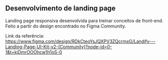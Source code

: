 ## Desenvolvimento de landing page

Landing page responsiva desenvolvida para treinar conceitos de front-end. Feito a partir do design encontrado no Figma Community. 

Link da referência: https://www.figma.com/design/RDkCteoYsJQXPV3ZQcrmxG/Landify---Landing-Page-UI-Kit-v2-(Community)?node-id=0-1&t=kjDmrOOOhcw1h1oS-0

